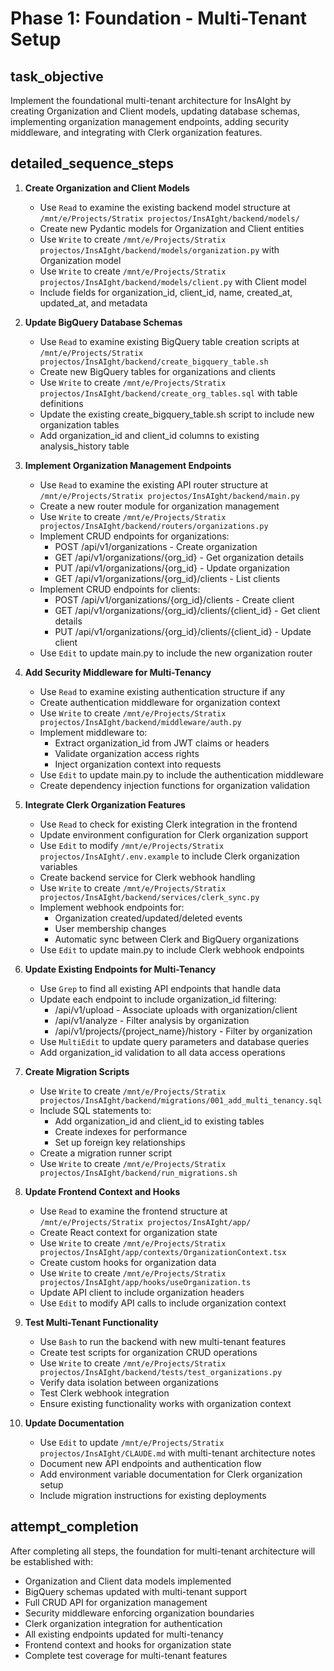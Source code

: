 # Phase 1: Foundation - Multi-Tenant Setup

<task name="phase-1-foundation-multi-tenant">

## task_objective

Implement the foundational multi-tenant architecture for InsAIght by creating Organization and Client models, updating database schemas, implementing organization management endpoints, adding security middleware, and integrating with Clerk organization features.

## detailed_sequence_steps

1. **Create Organization and Client Models**
   - Use `Read` to examine the existing backend model structure at `/mnt/e/Projects/Stratix projectos/InsAIght/backend/models/`
   - Create new Pydantic models for Organization and Client entities
   - Use `Write` to create `/mnt/e/Projects/Stratix projectos/InsAIght/backend/models/organization.py` with Organization model
   - Use `Write` to create `/mnt/e/Projects/Stratix projectos/InsAIght/backend/models/client.py` with Client model
   - Include fields for organization_id, client_id, name, created_at, updated_at, and metadata

2. **Update BigQuery Database Schemas**
   - Use `Read` to examine existing BigQuery table creation scripts at `/mnt/e/Projects/Stratix projectos/InsAIght/backend/create_bigquery_table.sh`
   - Create new BigQuery tables for organizations and clients
   - Use `Write` to create `/mnt/e/Projects/Stratix projectos/InsAIght/backend/create_org_tables.sql` with table definitions
   - Update the existing create_bigquery_table.sh script to include new organization tables
   - Add organization_id and client_id columns to existing analysis_history table

3. **Implement Organization Management Endpoints**
   - Use `Read` to examine the existing API router structure at `/mnt/e/Projects/Stratix projectos/InsAIght/backend/main.py`
   - Create a new router module for organization management
   - Use `Write` to create `/mnt/e/Projects/Stratix projectos/InsAIght/backend/routers/organizations.py`
   - Implement CRUD endpoints for organizations:
     - POST /api/v1/organizations - Create organization
     - GET /api/v1/organizations/{org_id} - Get organization details
     - PUT /api/v1/organizations/{org_id} - Update organization
     - GET /api/v1/organizations/{org_id}/clients - List clients
   - Implement CRUD endpoints for clients:
     - POST /api/v1/organizations/{org_id}/clients - Create client
     - GET /api/v1/organizations/{org_id}/clients/{client_id} - Get client details
     - PUT /api/v1/organizations/{org_id}/clients/{client_id} - Update client
   - Use `Edit` to update main.py to include the new organization router

4. **Add Security Middleware for Multi-Tenancy**
   - Use `Read` to examine existing authentication structure if any
   - Create authentication middleware for organization context
   - Use `Write` to create `/mnt/e/Projects/Stratix projectos/InsAIght/backend/middleware/auth.py`
   - Implement middleware to:
     - Extract organization_id from JWT claims or headers
     - Validate organization access rights
     - Inject organization context into requests
   - Use `Edit` to update main.py to include the authentication middleware
   - Create dependency injection functions for organization validation

5. **Integrate Clerk Organization Features**
   - Use `Read` to check for existing Clerk integration in the frontend
   - Update environment configuration for Clerk organization support
   - Use `Edit` to modify `/mnt/e/Projects/Stratix projectos/InsAIght/.env.example` to include Clerk organization variables
   - Create backend service for Clerk webhook handling
   - Use `Write` to create `/mnt/e/Projects/Stratix projectos/InsAIght/backend/services/clerk_sync.py`
   - Implement webhook endpoints for:
     - Organization created/updated/deleted events
     - User membership changes
     - Automatic sync between Clerk and BigQuery organizations
   - Use `Edit` to update main.py to include Clerk webhook endpoints

6. **Update Existing Endpoints for Multi-Tenancy**
   - Use `Grep` to find all existing API endpoints that handle data
   - Update each endpoint to include organization_id filtering:
     - /api/v1/upload - Associate uploads with organization/client
     - /api/v1/analyze - Filter analysis by organization
     - /api/v1/projects/{project_name}/history - Filter by organization
   - Use `MultiEdit` to update query parameters and database queries
   - Add organization_id validation to all data access operations

7. **Create Migration Scripts**
   - Use `Write` to create `/mnt/e/Projects/Stratix projectos/InsAIght/backend/migrations/001_add_multi_tenancy.sql`
   - Include SQL statements to:
     - Add organization_id and client_id to existing tables
     - Create indexes for performance
     - Set up foreign key relationships
   - Create a migration runner script
   - Use `Write` to create `/mnt/e/Projects/Stratix projectos/InsAIght/backend/run_migrations.sh`

8. **Update Frontend Context and Hooks**
   - Use `Read` to examine the frontend structure at `/mnt/e/Projects/Stratix projectos/InsAIght/app/`
   - Create React context for organization state
   - Use `Write` to create `/mnt/e/Projects/Stratix projectos/InsAIght/app/contexts/OrganizationContext.tsx`
   - Create custom hooks for organization data
   - Use `Write` to create `/mnt/e/Projects/Stratix projectos/InsAIght/app/hooks/useOrganization.ts`
   - Update API client to include organization headers
   - Use `Edit` to modify API calls to include organization context

9. **Test Multi-Tenant Functionality**
   - Use `Bash` to run the backend with new multi-tenant features
   - Create test scripts for organization CRUD operations
   - Use `Write` to create `/mnt/e/Projects/Stratix projectos/InsAIght/backend/tests/test_organizations.py`
   - Verify data isolation between organizations
   - Test Clerk webhook integration
   - Ensure existing functionality works with organization context

10. **Update Documentation**
    - Use `Edit` to update `/mnt/e/Projects/Stratix projectos/InsAIght/CLAUDE.md` with multi-tenant architecture notes
    - Document new API endpoints and authentication flow
    - Add environment variable documentation for Clerk organization setup
    - Include migration instructions for existing deployments

## attempt_completion

After completing all steps, the foundation for multi-tenant architecture will be established with:
- Organization and Client data models implemented
- BigQuery schemas updated with multi-tenant support
- Full CRUD API for organization management
- Security middleware enforcing organization boundaries
- Clerk organization integration for authentication
- All existing endpoints updated for multi-tenancy
- Frontend context and hooks for organization state
- Complete test coverage for multi-tenant features

</task>